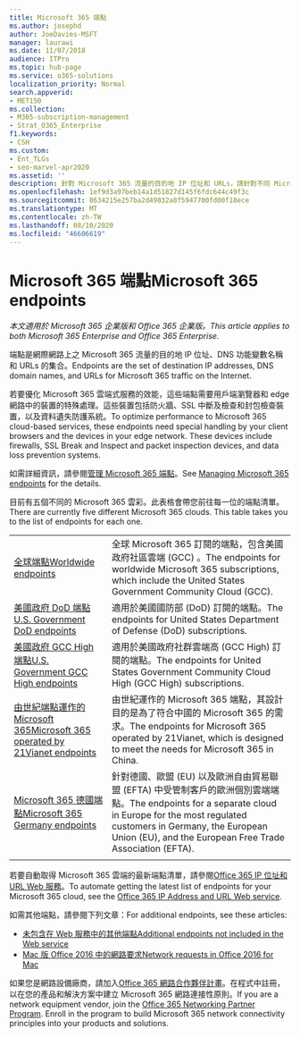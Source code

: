 ```yaml
---
title: Microsoft 365 端點
ms.author: josephd
author: JoeDavies-MSFT
manager: laurawi
ms.date: 11/07/2018
audience: ITPro
ms.topic: hub-page
ms.service: o365-solutions
localization_priority: Normal
search.appverid:
- MET150
ms.collection:
- M365-subscription-management
- Strat_O365_Enterprise
f1.keywords:
- CSH
ms.custom:
- Ent_TLGs
- seo-marvel-apr2020
ms.assetid: ''
description: 針對 Microsoft 365 流量的目的地 IP 位址和 URLs，請針對不同 Microsoft 365 雲端的網際網路端點使用此清單文章。
ms.openlocfilehash: 1ef9d3a97beb14a1d51827d145f6fdc644c49f3c
ms.sourcegitcommit: 8634215e257ba2d49832a8f5947700fd00f18ece
ms.translationtype: MT
ms.contentlocale: zh-TW
ms.lasthandoff: 08/10/2020
ms.locfileid: "46606619"
---
```

# <a name="microsoft-365-endpoints"></a><span data-ttu-id="3c4a5-103">Microsoft 365 端點</span><span class="sxs-lookup"><span data-stu-id="3c4a5-103">Microsoft 365 endpoints</span></span>

<span data-ttu-id="3c4a5-104">*本文適用於 Microsoft 365 企業版和 Office 365 企業版。*</span><span class="sxs-lookup"><span data-stu-id="3c4a5-104">*This article applies to both Microsoft 365 Enterprise and Office 365 Enterprise.*</span></span>

<span data-ttu-id="3c4a5-105">端點是網際網路上之 Microsoft 365 流量的目的地 IP 位址、DNS 功能變數名稱和 URLs 的集合。</span><span class="sxs-lookup"><span data-stu-id="3c4a5-105">Endpoints are the set of destination IP addresses, DNS domain names, and URLs for Microsoft 365 traffic on the Internet.</span></span> 

<span data-ttu-id="3c4a5-p101">若要優化 Microsoft 365 雲端式服務的效能，這些端點需要用戶端瀏覽器和 edge 網路中的裝置的特殊處理。這些裝置包括防火牆、SSL 中斷及檢查和封包檢查裝置，以及資料遺失防護系統。</span><span class="sxs-lookup"><span data-stu-id="3c4a5-p101">To optimize performance to Microsoft 365 cloud-based services, these endpoints need special handling by your client browsers and the devices in your edge network. These devices include firewalls, SSL Break and Inspect and packet inspection devices, and data loss prevention systems.</span></span>

<span data-ttu-id="3c4a5-108">如需詳細資訊，請參閱[管理 Microsoft 365 端點](managing-office-365-endpoints.md)。</span><span class="sxs-lookup"><span data-stu-id="3c4a5-108">See [Managing Microsoft 365 endpoints](managing-office-365-endpoints.md) for the details.</span></span>

<span data-ttu-id="3c4a5-p102">目前有五個不同的 Microsoft 365 雲彩。此表格會帶您前往每一位的端點清單。</span><span class="sxs-lookup"><span data-stu-id="3c4a5-p102">There are currently five different Microsoft 365 clouds. This table takes you to the list of endpoints for each one.</span></span>

|||
|:-------|:-----|
| [<span data-ttu-id="3c4a5-111">全球端點</span><span class="sxs-lookup"><span data-stu-id="3c4a5-111">Worldwide endpoints</span></span>](urls-and-ip-address-ranges.md) | <span data-ttu-id="3c4a5-112">全球 Microsoft 365 訂閱的端點，包含美國政府社區雲端 (GCC) 。</span><span class="sxs-lookup"><span data-stu-id="3c4a5-112">The endpoints for worldwide Microsoft 365 subscriptions, which include the United States Government Community Cloud (GCC).</span></span> |
| [<span data-ttu-id="3c4a5-113">美國政府 DoD 端點</span><span class="sxs-lookup"><span data-stu-id="3c4a5-113">U.S. Government DoD endpoints</span></span>](office-365-u-s-government-dod-endpoints.md) | <span data-ttu-id="3c4a5-114">適用於美國國防部 (DoD) 訂閱的端點。</span><span class="sxs-lookup"><span data-stu-id="3c4a5-114">The endpoints for United States Department of Defense (DoD) subscriptions.</span></span> |
| [<span data-ttu-id="3c4a5-115">美國政府 GCC High 端點</span><span class="sxs-lookup"><span data-stu-id="3c4a5-115">U.S. Government GCC High endpoints</span></span>](office-365-u-s-government-gcc-high-endpoints.md) | <span data-ttu-id="3c4a5-116">適用於美國政府社群雲端高 (GCC High) 訂閱的端點。</span><span class="sxs-lookup"><span data-stu-id="3c4a5-116">The endpoints for United States Government Community Cloud High (GCC High) subscriptions.</span></span> |
| [<span data-ttu-id="3c4a5-117">由世紀端點運作的 Microsoft 365</span><span class="sxs-lookup"><span data-stu-id="3c4a5-117">Microsoft 365 operated by 21Vianet endpoints</span></span>](urls-and-ip-address-ranges-21vianet.md) | <span data-ttu-id="3c4a5-118">由世紀運作的 Microsoft 365 端點，其設計目的是為了符合中國的 Microsoft 365 的需求。</span><span class="sxs-lookup"><span data-stu-id="3c4a5-118">The endpoints for Microsoft 365 operated by 21Vianet, which is designed to meet the needs for Microsoft 365 in China.</span></span> |
| [<span data-ttu-id="3c4a5-119">Microsoft 365 德國端點</span><span class="sxs-lookup"><span data-stu-id="3c4a5-119">Microsoft 365 Germany endpoints</span></span>](office-365-germany-endpoints.md) | <span data-ttu-id="3c4a5-120">針對德國、歐盟 (EU) 以及歐洲自由貿易聯盟 (EFTA) 中受管制客戶的歐洲個別雲端端點。</span><span class="sxs-lookup"><span data-stu-id="3c4a5-120">The endpoints for a separate cloud in Europe for the most regulated customers in Germany, the European Union (EU), and the European Free Trade Association (EFTA).</span></span> |
|||

<span data-ttu-id="3c4a5-121">若要自動取得 Microsoft 365 雲端的最新端點清單，請參閱[Office 365 IP 位址和 URL Web 服務](office-365-ip-web-service.md)。</span><span class="sxs-lookup"><span data-stu-id="3c4a5-121">To automate getting the latest list of endpoints for your Microsoft 365 cloud, see the [Office 365 IP Address and URL Web service](office-365-ip-web-service.md).</span></span>

<span data-ttu-id="3c4a5-122">如需其他端點，請參閱下列文章：</span><span class="sxs-lookup"><span data-stu-id="3c4a5-122">For additional endpoints, see these articles:</span></span>

- [<span data-ttu-id="3c4a5-123">未包含在 Web 服務中的其他端點</span><span class="sxs-lookup"><span data-stu-id="3c4a5-123">Additional endpoints not included in the Web service</span></span>](additional-office365-ip-addresses-and-urls.md)
- [<span data-ttu-id="3c4a5-124">Mac 版 Office 2016 中的網路要求</span><span class="sxs-lookup"><span data-stu-id="3c4a5-124">Network requests in Office 2016 for Mac</span></span>](network-requests-in-office-2016-for-mac.md)

<span data-ttu-id="3c4a5-p103">如果您是網路設備廠商，請加入[Office 365 網路合作夥伴計畫](office-365-networking-partner-program.md)。在程式中註冊，以在您的產品和解決方案中建立 Microsoft 365 網路連接性原則。</span><span class="sxs-lookup"><span data-stu-id="3c4a5-p103">If you are a network equipment vendor, join the [Office 365 Networking Partner Program](office-365-networking-partner-program.md). Enroll in the program to build Microsoft 365 network connectivity principles into your products and solutions.</span></span> 
